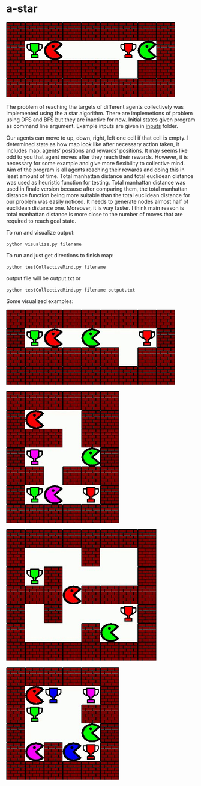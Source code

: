 # a-star

![Figure 1](https://github.com/muhammetbozkurt/a-star/blob/main/gifs/2.gif)


The problem of reaching the targets of different agents collectively was implemented using the a star algorithm. There are implemetions of problem using DFS and BFS but they are inactive for now. Initial states given program as command line argument. Example inputs are given in [inputs](https://github.com/muhammetbozkurt/a-star/blob/main/gifs/2.gif) folder.

Our agents can move to up, down, right, left one cell if that cell is empty. I determined state as how map look like after necessary action taken, it includes map, agents’ positions and rewards’ positions.
It may seems like odd to you that agent moves after they reach their rewards. However, it is necessary for some example and give more flexibility to collective mind. Aim of the program is all agents reaching their rewards and doing this in least amount of time. Total manhattan distance and total euclidean distance was used as heuristic function for testing. Total manhattan distance was used in finale version because after comparing them, the total manhattan distance function being more suitable than the total euclidean distance for our problem was easily noticed. It needs to generate nodes almost half of euclidean distance one. Moreover, it is way faster. I think main reason is total manhattan distance is more close to the number of moves that are required to reach goal state.



To run and visualize output:

    python visualize.py filename

To run and just get directions to finish map:

    python testCollectiveMind.py filename

output file will be output.txt or

    python testCollectiveMind.py filename output.txt


Some visualized examples:

![Figure 2](https://github.com/muhammetbozkurt/a-star/blob/main/gifs/1.gif)


![Figure 3](https://github.com/muhammetbozkurt/a-star/blob/main/gifs/3.gif)


![Figure 4](https://github.com/muhammetbozkurt/a-star/blob/main/gifs/0.gif)


![Figure 5](https://github.com/muhammetbozkurt/a-star/blob/main/gifs/4.gif)
